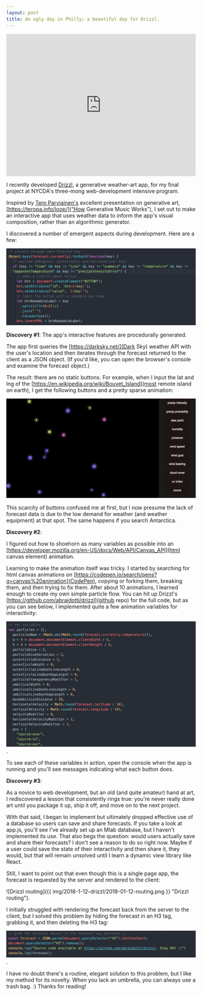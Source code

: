 ```yaml
---
layout: post
title: An ugly day in Philly; a beautiful day for Drizzl.
---
```


<div style="width:100%;height:0;padding-bottom:75%;position:relative;"><iframe src="https://giphy.com/embed/3ohc1dKFDkDjQW1Yfm" width="100%" height="100%" style="position:absolute" frameBorder="0" class="giphy-embed" allowFullScreen></iframe></div>

I recently developed [Drizzl](http://drizzl.herokuapp.com), a generative weather-art app, for my final project at NYCDA's three-mong web-development intensive program.

Inspired by [Tero Parviainen's](https://teropa.info/) excellent presentation on generative art, [https://teropa.info/loop/](“How Generative Music Works”), I set out to make an interactive app that uses weather data to inform the app's visual composition, rather than an algorithmic generator.

I discovered a number of emergent aspects during development. Here are a few:

![Buttons from forecast keys](img/2018-1-12-drizzl/2018-01-12-drizzl-object-keys.png "Buttons from forecast keys")

**Discovery #1**: The app's interactive features are procedurally generated.

The app first queries the [https://darksky.net/](Dark Sky) weather API with the user's location and then iterates through the forecast returned to the client as a JSON object. (If you'd like, you can open the browser's console and examine the forecast object.)

The result: there are no static buttons. For example, when I input the lat and lng of the [https://en.wikipedia.org/wiki/Bouvet_Island](most remote island on earth), I get the following buttons and a pretty sparse animation:

![Drizzl on Bouvet Island](img/2018-1-12-drizzl/2018-01-12-bouvet-island.png "Drizzl on Bouvet Island")

This scarcity of buttons confused me at first, but I now presume the lack of forecast data is due to the low demand for weather (and weather equipment) at that spot. The same happens if you search Antarctica.

**Discovery #2**:

I figured out how to shoehorn as many variables as possible into an  [https://developer.mozilla.org/en-US/docs/Web/API/Canvas_API](html canvas element) animation.

Learning to make the animation itself was tricky. I started by searching for html canvas animations on [https://codepen.io/search/pens?q=canvas%20animation](CodePen), copying or forking them, breaking them, and then trying to fix them. After about 10 animations, I learned enough to create my own simple particle flow. You can hit up Drizzl's [https://github.com/abraidotti/drizzl](github repo) for the full code, but as you can see below, I implemented quite a few animation variables for interactivity:

![Drizzl animation variables](img/2018-1-12-drizzl/2018-01-12-drizzl-variables.png "Drizzl animation variables").

To see each of these variables in action, open the console when the app is running and you'll see messages indicating what each button does.

**Discovery #3**:

As a novice to web development, but an old (and quite amateur) hand at art, I rediscovered a lesson that consistently rings true: you're never really done art until you package it up, ship it off, and move on to the next project.

With that said, I began to implement but ultimately dropped effective use of a database so users can save and share forecasts. If you take a look at app.js, you'll see I've already set up an Mlab database, but I haven't implemented its use. That also begs the question: would users actually save and share their forecasts? I don't see a reason to do so right now. Maybe if a user could save the state of their interactivity and then share it, they would, but that will remain unsolved until I learn a dynamic view library like React.

Still, I want to point out that even though this is a single page app, the forecast is requested by the server and rendered to the client:

![Drizzl routing]({{ img/2018-1-12-drizzl/2018-01-12-routing.png }} "Drizzl routing").

I initially struggled with rendering the forecast back from the server to the client, but I solved this problem by hiding the forecast in an H3 tag, grabbing it, and then deleting the H3 tag:

![Server-client forecast hack](img/2018-1-12-drizzl/2018-01-12-forecast-hack.png "Server-client forecast hack").

I have no doubt there's a routine, elegant solution to this problem, but I like my method for its novelty. When you lack an umbrella, you can always use a trash bag. :)
Thanks for reading!
